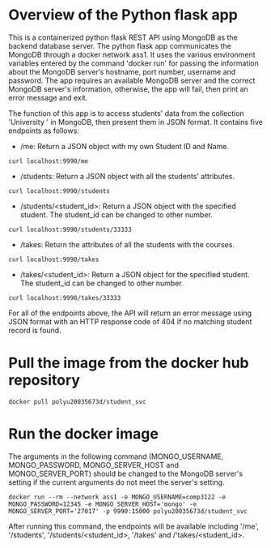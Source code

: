 # Overview of the Python flask app
This is a containerized python flask REST API using MongoDB as the backend database server. The python flask app communicates the MongoDB through a docker network ass1. It uses the various environment variables entered by the command 'docker run'  for passing the information about the MongoDB server’s hostname, port number, username and password. The app requires an available MongoDB server and the correct MongoDB server's information, otherwise, the app will fail, then print an error message and exit.  

The function of this app is to access students' data from the collection 'University ' in MongoDB, then present them in JSON format. It contains five endpoints as follows:

* /me: Return a JSON object with my own Student ID and Name.
```
curl localhost:9990/me
```

* /students: Return a JSON object with all the students’ attributes.
```
curl localhost:9990/students
```

* /students/<student_id>: Return a JSON object with the specified student. The student_id can be changed to other number.
```
curl localhost:9990/students/33333
```

* /takes: Return the attributes of all the students with the courses.
```
curl localhost:9990/takes
```

* /takes/<student_id>: Return a JSON object for the specified student. The student_id can be changed to other number.
```
curl localhost:9990/takes/33333
```

For all of the endpoints above, the API will return an error message using JSON format with an HTTP response code of 404 if no matching student record is found.

# Pull the image from the docker hub repository
```
docker pull polyu20035673d/student_svc
```

# Run the docker image
The arguments in the following command (MONGO_USERNAME, MONGO_PASSWORD, MONGO_SERVER_HOST and MONGO_SERVER_PORT) should be changed to the MongoDB server's setting if the current arguments do not meet the server's setting.
```
docker run --rm --network ass1 -e MONGO_USERNAME=comp3122 -e MONGO_PASSWORD=12345 -e MONGO_SERVER_HOST='mongo' -e MONGO_SERVER_PORT='27017' -p 9990:15000 polyu20035673d/student_svc
```
After running this command, the endpoints will be available including '/me', '/students', '/students/<student_id>, '/takes' and /'takes/<student_id>.